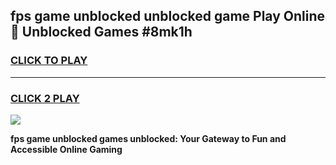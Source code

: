
## fps game unblocked unblocked game Play Online 👋 Unblocked Games #8mk1h
<h3>
<a href="https://premium.freeplayer.one?title=fps_game_unblocked&ref=21F">CLICK TO PLAY</a></h3>
<hr>

<h3>
<a href="https://premium.freeplayer.one?title=fps_game_unblocked&ref=21F">CLICK 2 PLAY</a>
  
</h3>

<a href="https://premium.freeplayer.one?title=fps_game_unblocked&ref=21F/"><img src="https://clearcache.store/games.png"></a>


**fps game unblocked games unblocked: Your Gateway to Fun and Accessible Online Gaming**
